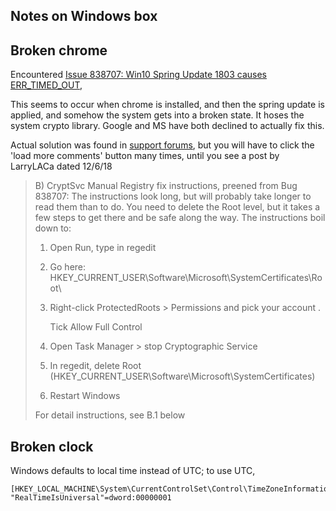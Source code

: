 ## Notes on Windows box

## Broken chrome

Encountered [Issue 838707: Win10 Spring Update 1803 causes ERR_TIMED_OUT](https://bugs.chromium.org/p/chromium/issues/detail?id=838707), 

This seems to occur when chrome is installed, and then the spring update is applied, and somehow the system gets into a broken state.
It hoses the system crypto library. Google and MS have both declined to actually fix this.

Actual solution was found in [support forums](https://support.google.com/chrome/forum/AAAAP1KN0B0s5S1uPI0kMc/?hl=en&gpf=%23!msg%2Fchrome%2Fs5S1uPI0kMc%2FPVBgVbx6DAAJ&msgid=PVBgVbx6DAAJ),
but you will have to click the 'load more comments' button many times, until you see a post by LarryLACa dated 12/6/18

> B) CryptSvc Manual Registry fix instructions, preened from Bug 838707:
> The instructions look long, but will probably take longer to read them than to do.
> You need to delete the Root level, but it takes a few steps to get there and be safe along the way.
> The instructions boil down to:
> 1. Open Run, type in regedit
> 2. Go here: HKEY_CURRENT_USER\Software\Microsoft\SystemCertificates\Root\
> 
> 3. Right-click ProtectedRoots > Permissions and pick your account .
> 
>     Tick Allow Full Control
> 
> 4. Open Task Manager > stop Cryptographic Service
> 5. In regedit, delete Root (HKEY_CURRENT_USER\Software\Microsoft\SystemCertificates\)
> 
> 6. Restart Windows
> 
> For detail instructions, see B.1 below

## Broken clock

Windows defaults to local time instead of UTC; to use UTC,

    [HKEY_LOCAL_MACHINE\System\CurrentControlSet\Control\TimeZoneInformation]
    "RealTimeIsUniversal"=dword:00000001
